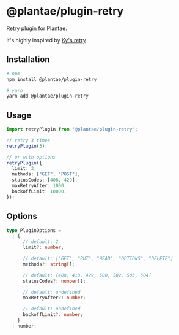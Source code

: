 # @plantae/plugin-retry

Retry plugin for Plantae.

It's highly inspired by [Ky's retry](https://github.com/sindresorhus/ky#retry)

## Installation

```bash
# npm
npm install @plantae/plugin-retry

# yarn
yarn add @plantae/plugin-retry
```

## Usage

```ts
import retryPlugin from "@plantae/plugin-retry";

// retry 3 times
retryPlugin(3);

// or with options
retryPlugin({
  limit: 3,
  methods: ["GET", "POST"],
  statusCodes: [408, 429],
  maxRetryAfter: 1000,
  backoffLimit: 10000,
});
```

## Options

```ts
type PluginOptions =
  | {
      // default: 2
      limit?: number;

      // default: ["GET", "PUT", "HEAD", "OPTIONS", "DELETE"]
      methods?: string[];

      // default: [408, 413, 429, 500, 502, 503, 504]
      statusCodes?: number[];

      // default: undefined
      maxRetryAfter?: number;

      // default: undefined
      backoffLimit?: number;
    }
  | number;
```
